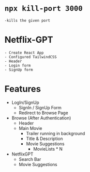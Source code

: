 # `npx kill-port 3000`
    -kills the given port

# Netflix-GPT
    - Create React App
    - Configured TailwindCSS
    - Header
    - Login form
    - SignUp form


# Features
- LogIn/SignUp
    - SignIn / SignUp Form
    - Redirect to Browse Page
- Browse (After Authentication)
    - Header
    - Main Movie
        - Trailer running in background
        - Title & Description
        - Movie Suggestions
          - MovieLists * N
- NetflixGPT
    - Search Bar
    - Movie Suggestions